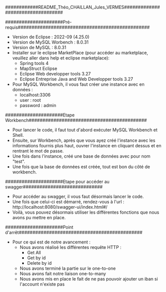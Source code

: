############README_Théo_CHAILLAN_Jules_VERMES##################################

#####################Pré-requis################################################

- Version de Eclipse : 2022-09 (4.25.0)
- Version de MySQL Worbench : 8.0.31
- Version de MySQL : 8.0.31
- Installer sur le eclipse MarketPlace (pour accéder au marketplace, veuillez aller dans help et eclipse marketplace):
	- Spring tools 4
	- MapStruct Eclipse
	- Eclipse Web developper tools 3.27
	- Eclipse Entreprise Java and Web Developper tools 3.27
- Pour MySQL Workbench, il vous faut créer une instance avec en données :
	- localhost:3306
	- user : root
	- password : admin

#####################Etape Workbench###########################################

- Pour lancer le code, il faut tout d'abord exécuter MySQL Workbench et Shell.
- Ensuite, sur Workbench, après que vous ayez créé l'instance avec les informations fournis plus haut, ouvrer l'instance en cliquant dessus et en rentrant le mot de passe.
- Une fois dans l'instance, créé une base de données avec pour nom "test".
- Une fois que la base de données est créée, tout est bon du côté de workbench.

#####################Etape pour accéder au swagger#############################

- Pour accéder au swagger, il vous faut désormais lancer le code.
- Une fois que celui-ci est démarré, rendez-vous à l'url : http://localhost:8080/swagger-ui/index.html#/
- Voilà, vous pouvez désormais utiliser les différentes fonctions que nous avons pu mettre en place.

#####################Point d'arrêt#############################################

- Pour ce qui est de notre avancement :
	- Nous avons réalisé les différentes requête HTTP :
		- Get All
		- Get by id
		- Delete by id
	- Nous avons terminé la partie sur le one-to-one
	- Nous avons fait notre liaison one-to-many
	- Nous avons mis en place le fait de ne pas pouvoir ajouter un iban si l'account n'existe pas

